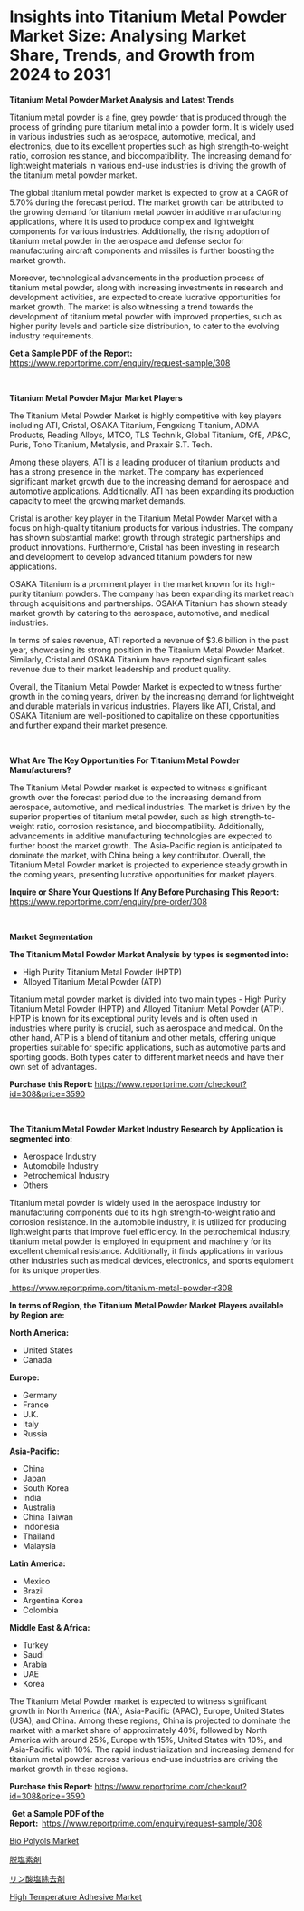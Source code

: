 <p><h1>Insights into Titanium Metal Powder Market Size: Analysing Market Share, Trends, and Growth from 2024 to 2031</h1></p><p><strong>Titanium Metal Powder Market Analysis and Latest Trends</strong></p>
<p><p>Titanium metal powder is a fine, grey powder that is produced through the process of grinding pure titanium metal into a powder form. It is widely used in various industries such as aerospace, automotive, medical, and electronics, due to its excellent properties such as high strength-to-weight ratio, corrosion resistance, and biocompatibility. The increasing demand for lightweight materials in various end-use industries is driving the growth of the titanium metal powder market.</p><p>The global titanium metal powder market is expected to grow at a CAGR of 5.70% during the forecast period. The market growth can be attributed to the growing demand for titanium metal powder in additive manufacturing applications, where it is used to produce complex and lightweight components for various industries. Additionally, the rising adoption of titanium metal powder in the aerospace and defense sector for manufacturing aircraft components and missiles is further boosting the market growth.</p><p>Moreover, technological advancements in the production process of titanium metal powder, along with increasing investments in research and development activities, are expected to create lucrative opportunities for market growth. The market is also witnessing a trend towards the development of titanium metal powder with improved properties, such as higher purity levels and particle size distribution, to cater to the evolving industry requirements.</p></p>
<p><strong>Get a Sample PDF of the Report:&nbsp;</strong> <a href="https://www.reportprime.com/enquiry/request-sample/308">https://www.reportprime.com/enquiry/request-sample/308</a></p>
<p>&nbsp;</p>
<p><strong>Titanium Metal Powder Major Market Players</strong></p>
<p><p>The Titanium Metal Powder Market is highly competitive with key players including ATI, Cristal, OSAKA Titanium, Fengxiang Titanium, ADMA Products, Reading Alloys, MTCO, TLS Technik, Global Titanium, GfE, AP&C, Puris, Toho Titanium, Metalysis, and Praxair S.T. Tech. </p><p>Among these players, ATI is a leading producer of titanium products and has a strong presence in the market. The company has experienced significant market growth due to the increasing demand for aerospace and automotive applications. Additionally, ATI has been expanding its production capacity to meet the growing market demands.</p><p>Cristal is another key player in the Titanium Metal Powder Market with a focus on high-quality titanium products for various industries. The company has shown substantial market growth through strategic partnerships and product innovations. Furthermore, Cristal has been investing in research and development to develop advanced titanium powders for new applications.</p><p>OSAKA Titanium is a prominent player in the market known for its high-purity titanium powders. The company has been expanding its market reach through acquisitions and partnerships. OSAKA Titanium has shown steady market growth by catering to the aerospace, automotive, and medical industries.</p><p>In terms of sales revenue, ATI reported a revenue of $3.6 billion in the past year, showcasing its strong position in the Titanium Metal Powder Market. Similarly, Cristal and OSAKA Titanium have reported significant sales revenue due to their market leadership and product quality.</p><p>Overall, the Titanium Metal Powder Market is expected to witness further growth in the coming years, driven by the increasing demand for lightweight and durable materials in various industries. Players like ATI, Cristal, and OSAKA Titanium are well-positioned to capitalize on these opportunities and further expand their market presence.</p></p>
<p>&nbsp;</p>
<p><strong>What Are The Key Opportunities For Titanium Metal Powder Manufacturers?</strong></p>
<p><p>The Titanium Metal Powder market is expected to witness significant growth over the forecast period due to the increasing demand from aerospace, automotive, and medical industries. The market is driven by the superior properties of titanium metal powder, such as high strength-to-weight ratio, corrosion resistance, and biocompatibility. Additionally, advancements in additive manufacturing technologies are expected to further boost the market growth. The Asia-Pacific region is anticipated to dominate the market, with China being a key contributor. Overall, the Titanium Metal Powder market is projected to experience steady growth in the coming years, presenting lucrative opportunities for market players.</p></p>
<p><strong>Inquire or Share Your Questions If Any Before Purchasing This Report:</strong> <a href="https://www.reportprime.com/enquiry/pre-order/308">https://www.reportprime.com/enquiry/pre-order/308</a></p>
<p>&nbsp;</p>
<p><strong>Market Segmentation</strong></p>
<p><strong>The Titanium Metal Powder Market Analysis by types is segmented into:</strong></p>
<p><ul><li>High Purity Titanium Metal Powder (HPTP)</li><li>Alloyed Titanium Metal Powder (ATP)</li></ul></p>
<p><p>Titanium metal powder market is divided into two main types - High Purity Titanium Metal Powder (HPTP) and Alloyed Titanium Metal Powder (ATP). HPTP is known for its exceptional purity levels and is often used in industries where purity is crucial, such as aerospace and medical. On the other hand, ATP is a blend of titanium and other metals, offering unique properties suitable for specific applications, such as automotive parts and sporting goods. Both types cater to different market needs and have their own set of advantages.</p></p>
<p><strong>Purchase this Report:&nbsp;</strong><a href="https://www.reportprime.com/checkout?id=308&price=3590">https://www.reportprime.com/checkout?id=308&price=3590</a></p>
<p>&nbsp;</p>
<p><strong>The Titanium Metal Powder Market Industry Research by Application is segmented into:</strong></p>
<p><ul><li>Aerospace Industry</li><li>Automobile Industry</li><li>Petrochemical Industry</li><li>Others</li></ul></p>
<p><p>Titanium metal powder is widely used in the aerospace industry for manufacturing components due to its high strength-to-weight ratio and corrosion resistance. In the automobile industry, it is utilized for producing lightweight parts that improve fuel efficiency. In the petrochemical industry, titanium metal powder is employed in equipment and machinery for its excellent chemical resistance. Additionally, it finds applications in various other industries such as medical devices, electronics, and sports equipment for its unique properties.</p></p>
<p><a href="https://www.reportprime.com/titanium-metal-powder-r308">&nbsp;https://www.reportprime.com/titanium-metal-powder-r308</a></p>
<p><strong>In terms of Region, the Titanium Metal Powder Market Players available by Region are:</strong></p>
<p>
    <p> <strong> North America: </strong>
        <ul>
            <li>United States</li>
            <li>Canada</li>
        </ul>
        </p> 
    <p> <strong> Europe: </strong>
        <ul>
            <li>Germany</li>
            <li>France</li>
            <li>U.K.</li>
            <li>Italy</li>
            <li>Russia</li>
        </ul>
        </p> 
    <p> <strong> Asia-Pacific: </strong>
        <ul>
            <li>China</li>
            <li>Japan</li>
            <li>South Korea</li>
            <li>India</li>
            <li>Australia</li>
            <li>China Taiwan</li>
            <li>Indonesia</li>
            <li>Thailand</li>
            <li>Malaysia</li>
        </ul>
        </p> 
    <p> <strong> Latin America: </strong>
        <ul>
            <li>Mexico</li>
            <li>Brazil</li>
            <li>Argentina Korea</li>
            <li>Colombia</li>
        </ul>
        </p> 
    <p> <strong> Middle East & Africa: </strong>
        <ul>
            <li>Turkey</li>
            <li>Saudi</li>
            <li>Arabia</li>
            <li>UAE</li>
            <li>Korea</li>
        </ul>
    </p>
    </p>
<p><p>The Titanium Metal Powder market is expected to witness significant growth in North America (NA), Asia-Pacific (APAC), Europe, United States (USA), and China. Among these regions, China is projected to dominate the market with a market share of approximately 40%, followed by North America with around 25%, Europe with 15%, United States with 10%, and Asia-Pacific with 10%. The rapid industrialization and increasing demand for titanium metal powder across various end-use industries are driving the market growth in these regions.</p></p>
<p><strong>Purchase this Report: </strong><a href="https://www.reportprime.com/checkout?id=308&price=3590">https://www.reportprime.com/checkout?id=308&price=3590</a></p>
<p>&nbsp;<strong>Get a Sample PDF of the Report:&nbsp;&nbsp;</strong><a href="https://www.reportprime.com/enquiry/request-sample/308">https://www.reportprime.com/enquiry/request-sample/308</a></p>
<p><strong></strong></p>
<p><p><a href="https://github.com/RosemarieLeffler2023/Market-Research-Report-List-1/blob/main/bio-polyols-market.md">Bio Polyols Market</a></p><p><a href="https://github.com/JerelSchulit20231/Market-Research-Report-List-1/blob/main/111391669941.md">脱塩素剤</a></p><p><a href="https://github.com/NovaStamm2023/Market-Research-Report-List-1/blob/main/306752869940.md">リン酸塩除去剤</a></p><p><a href="https://github.com/susanjprice2023/Market-Research-Report-List-1/blob/main/high-temperature-adhesive-market.md">High Temperature Adhesive Market</a></p></p>